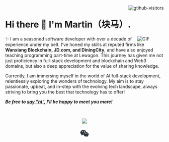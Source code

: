 <a href="https://github.com/martintsan">
    <img align="right" src="https://komarev.com/ghpvc/?username=martintsan&label=Visitors&color=brightgreen&style=flat-square&logo=github" alt="gtihub-visitors" />
</a>

# Hi there 👋 I'm Martin（块马）.

<img align="right" alt="GIF" src="https://media.giphy.com/media/LnQjpWaON8nhr21vNW/giphy.gif" width="84" title="Say HI">

✨ I am a seasoned software developer with over a decade of experience under my belt. I've honed my skills at reputed firms like **Wanxiang Blockchain, JD.com, and DiningCity**, and have also enjoyed teaching programming part-time at Lewagon. This journey has given me not just proficiency in full-stack development and blockchain and Web3 domains, but also a deep appreciation for the value of sharing knowledge.

Currently, I am immersing myself in the world of AI full-stack development, relentlessly exploring the wonders of technology. My aim is to stay passionate, upbeat, and in-step with the evolving tech landscape, always striving to bring you the best that technology has to offer!

<em><b>Be free to <a href="https://github.com/martintsan/martintsan/issues">say "hi"</a>, <b>I'll be happy to meet you more!</b></em>

<br />
<p align="center">
<img src="https://github-readme-stats.vercel.app/api?username=martintsan&count_private=true&show_icons=true&theme=transparent" />
</p>

<p align="center">
    <a href="./images/martin-wechatqr.jpg" target="_blank" alt="WeChat" title="WeChat">
        <img src="./images/wechat.svg" width="28px"/>
    </a>
</p>
